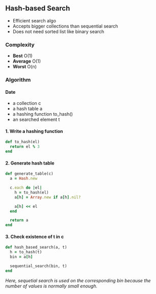 ## Hash-based Search

* Efficient search algo
* Accepts bigger collections than sequential search
* Does not need sorted list like binary search

### Complexity
* __Best__    O(1)
* __Average__ O(1)
* __Worst__   O(n)

### Algorithm
#### Date
* a collection c
* a hash table a
* a hashing function to_hash()
* an searched element t


#### 1. Write a hashing function
```ruby
def to_hash(el)
  return el % 3
end
```

#### 2. Generate hash table
```ruby
def generate_table(c)
  a = Hash.new

  c.each do |el|
    h = to_hash(el)
    a[h] = Array.new if a[h].nil?

    a[h] << el
  end

  return a
end
```

#### 3. Check existence of t in c
```ruby
def hash_based_search(a, t)
  h = to_hash(t)
  bin = a[h]

  sequential_search(bin, t)
end
```

_Here, sequetial search is used on the corresponding bin because the number of values is normally small enough._
